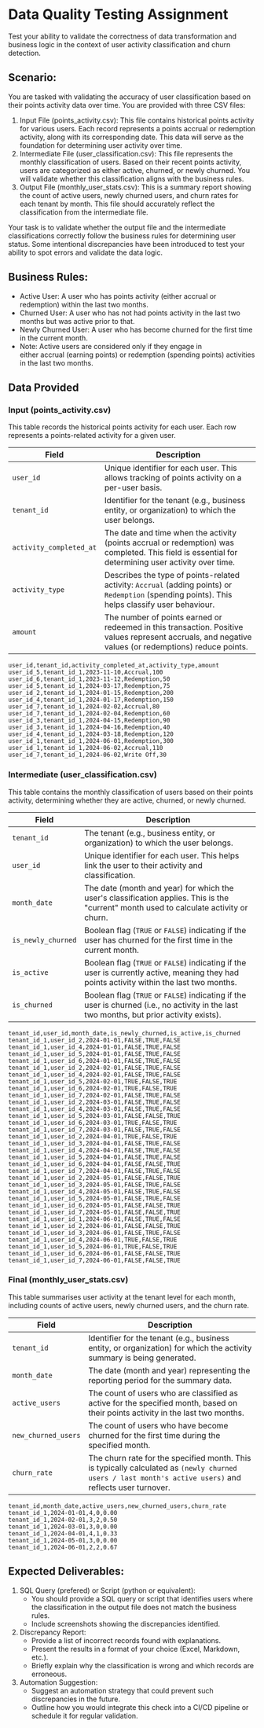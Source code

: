 # Data Quality Testing Assignment

Test your ability to validate the correctness of data transformation and business logic in the context of user activity classification and churn detection.

## Scenario:

You are tasked with validating the accuracy of user classification based on their points activity data over time. You are provided with three CSV files:

1. Input File (points_activity.csv): This file contains historical points activity for various users. Each record represents a points accrual or redemption activity, along with its corresponding date. This data will serve as the foundation for determining user activity over time.
2. Intermediate File (user_classification.csv): This file represents the monthly classification of users. Based on their recent points activity, users are categorized as either active, churned, or newly churned. You will validate whether this classification aligns with the business rules.
3. Output File (monthly_user_stats.csv): This is a summary report showing the count of active users, newly churned users, and churn rates for each tenant by month. This file should accurately reflect the classification from the intermediate file.

Your task is to validate whether the output file and the intermediate classifications correctly follow the business rules for determining user status. Some intentional discrepancies have been introduced to test your ability to spot errors and validate the data logic.

## Business Rules:

- Active User: A user who has points activity (either accrual or redemption) within the last two months.
- Churned User: A user who has not had points activity in the last two months but was active prior to that.
- Newly Churned User: A user who has become churned for the first time in the current month.
- Note: Active users are considered only if they engage in either accrual (earning points) or redemption (spending points) activities in the last two months.

## Data Provided

### Input (points_activity.csv)

This table records the historical points activity for each user. Each row represents a points-related activity for a given user.

| Field | Description |
| --- | --- |
| `user_id` | Unique identifier for each user. This allows tracking of points activity on a per-user basis. |
| `tenant_id` | Identifier for the tenant (e.g., business entity, or organization) to which the user belongs. |
| `activity_completed_at` | The date and time when the activity (points accrual or redemption) was completed. This field is essential for determining user activity over time. |
| `activity_type` | Describes the type of points-related activity: `Accrual` (adding points) or `Redemption` (spending points). This helps classify user behaviour. |
| `amount` | The number of points earned or redeemed in this transaction. Positive values represent accruals, and negative values (or redemptions) reduce points. |

```
user_id,tenant_id,activity_completed_at,activity_type,amount
user_id_5,tenant_id_1,2023-11-10,Accrual,100
user_id_6,tenant_id_1,2023-11-12,Redemption,50
user_id_5,tenant_id_1,2024-03-17,Redemption,75
user_id_2,tenant_id_1,2024-01-15,Redemption,200
user_id_4,tenant_id_1,2024-01-17,Redemption,150
user_id_7,tenant_id_1,2024-02-02,Accrual,80
user_id_7,tenant_id_1,2024-02-04,Redemption,60
user_id_3,tenant_id_1,2024-04-15,Redemption,90
user_id_3,tenant_id_1,2024-04-16,Redemption,40
user_id_4,tenant_id_1,2024-03-18,Redemption,120
user_id_1,tenant_id_1,2024-06-01,Redemption,300
user_id_1,tenant_id_1,2024-06-02,Accrual,110
user_id_7,tenant_id_1,2024-06-02,Write Off,30

```

### Intermediate (user_classification.csv)

This table contains the monthly classification of users based on their points activity, determining whether they are active, churned, or newly churned.

| Field | Description |
| --- | --- |
| `tenant_id` | The tenant (e.g., business entity, or organization) to which the user belongs. |
| `user_id` | Unique identifier for each user. This helps link the user to their activity and classification. |
| `month_date` | The date (month and year) for which the user's classification applies. This is the "current" month used to calculate activity or churn. |
| `is_newly_churned` | Boolean flag (`TRUE` or `FALSE`) indicating if the user has churned for the first time in the current month. |
| `is_active` | Boolean flag (`TRUE` or `FALSE`) indicating if the user is currently active, meaning they had points activity within the last two months. |
| `is_churned` | Boolean flag (`TRUE` or `FALSE`) indicating if the user is churned (i.e., no activity in the last two months, but prior activity exists). |

```
tenant_id,user_id,month_date,is_newly_churned,is_active,is_churned
tenant_id_1,user_id_2,2024-01-01,FALSE,TRUE,FALSE
tenant_id_1,user_id_4,2024-01-01,FALSE,TRUE,FALSE
tenant_id_1,user_id_5,2024-01-01,FALSE,TRUE,FALSE
tenant_id_1,user_id_6,2024-01-01,FALSE,TRUE,FALSE
tenant_id_1,user_id_2,2024-02-01,FALSE,TRUE,FALSE
tenant_id_1,user_id_4,2024-02-01,FALSE,TRUE,FALSE
tenant_id_1,user_id_5,2024-02-01,TRUE,FALSE,TRUE
tenant_id_1,user_id_6,2024-02-01,TRUE,FALSE,TRUE
tenant_id_1,user_id_7,2024-02-01,FALSE,TRUE,FALSE
tenant_id_1,user_id_2,2024-03-01,FALSE,TRUE,FALSE
tenant_id_1,user_id_4,2024-03-01,FALSE,TRUE,FALSE
tenant_id_1,user_id_5,2024-03-01,FALSE,FALSE,TRUE
tenant_id_1,user_id_6,2024-03-01,TRUE,FALSE,TRUE
tenant_id_1,user_id_7,2024-03-01,FALSE,TRUE,FALSE
tenant_id_1,user_id_2,2024-04-01,TRUE,FALSE,TRUE
tenant_id_1,user_id_3,2024-04-01,FALSE,TRUE,FALSE
tenant_id_1,user_id_4,2024-04-01,FALSE,TRUE,FALSE
tenant_id_1,user_id_5,2024-04-01,FALSE,TRUE,FALSE
tenant_id_1,user_id_6,2024-04-01,FALSE,FALSE,TRUE
tenant_id_1,user_id_7,2024-04-01,FALSE,TRUE,FALSE
tenant_id_1,user_id_2,2024-05-01,FALSE,FALSE,TRUE
tenant_id_1,user_id_3,2024-05-01,FALSE,TRUE,FALSE
tenant_id_1,user_id_4,2024-05-01,FALSE,TRUE,FALSE
tenant_id_1,user_id_5,2024-05-01,FALSE,TRUE,FALSE
tenant_id_1,user_id_6,2024-05-01,FALSE,FALSE,TRUE
tenant_id_1,user_id_7,2024-05-01,FALSE,FALSE,TRUE
tenant_id_1,user_id_1,2024-06-01,FALSE,TRUE,FALSE
tenant_id_1,user_id_2,2024-06-01,FALSE,FALSE,TRUE
tenant_id_1,user_id_3,2024-06-01,FALSE,TRUE,FALSE
tenant_id_1,user_id_4,2024-06-01,TRUE,FALSE,TRUE
tenant_id_1,user_id_5,2024-06-01,TRUE,FALSE,TRUE
tenant_id_1,user_id_6,2024-06-01,FALSE,FALSE,TRUE
tenant_id_1,user_id_7,2024-06-01,FALSE,FALSE,TRUE

```

### Final (monthly_user_stats.csv)

This table summarises user activity at the tenant level for each month, including counts of active users, newly churned users, and the churn rate.

| Field | Description |
| --- | --- |
| `tenant_id` | Identifier for the tenant (e.g., business entity, or organization) for which the activity summary is being generated. |
| `month_date` | The date (month and year) representing the reporting period for the summary data. |
| `active_users` | The count of users who are classified as active for the specified month, based on their points activity in the last two months. |
| `new_churned_users` | The count of users who have become churned for the first time during the specified month. |
| `churn_rate` | The churn rate for the specified month. This is typically calculated as `(newly churned users / last month's active users)` and reflects user turnover. |

```
tenant_id,month_date,active_users,new_churned_users,churn_rate
tenant_id_1,2024-01-01,4,0,0.00
tenant_id_1,2024-02-01,3,2,0.50
tenant_id_1,2024-03-01,3,0,0.00
tenant_id_1,2024-04-01,4,1,0.33
tenant_id_1,2024-05-01,3,0,0.00
tenant_id_1,2024-06-01,2,2,0.67
```

## Expected Deliverables:

1. SQL Query (prefered) or Script (python or equivalent):
    - You should provide a SQL query or script that identifies users where the classification in the output file does not match the business rules.
    - Include screenshots showing the discrepancies identified.
2. Discrepancy Report:
    - Provide a list of incorrect records found with explanations.
    - Present the results in a format of your choice (Excel, Markdown, etc.).
    - Briefly explain why the classification is wrong and which records are erroneous.
3. Automation Suggestion:
    - Suggest an automation strategy that could prevent such discrepancies in the future.
    - Outline how you would integrate this check into a CI/CD pipeline or schedule it for regular validation.
